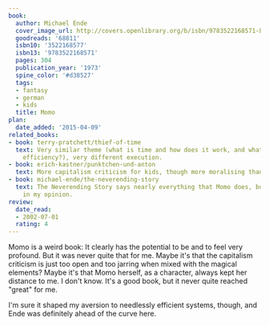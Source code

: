 ```yaml
---
book:
  author: Michael Ende
  cover_image_url: http://covers.openlibrary.org/b/isbn/9783522168571-L.jpg
  goodreads: '68811'
  isbn10: '3522168577'
  isbn13: '9783522168571'
  pages: 304
  publication_year: '1973'
  spine_color: '#d38527'
  tags:
  - fantasy
  - german
  - kids
  title: Momo
plan:
  date_added: '2015-04-09'
related_books:
- book: terry-pratchett/thief-of-time
  text: Very similar theme (what is time and how does it work, and what if we add
    efficiency?), very different execution.
- book: erich-kastner/punktchen-und-anton
  text: More capitalism criticism for kids, though more moralising than practical.
- book: michael-ende/the-neverending-story
  text: The Neverending Story says nearly everything that Momo does, but does it better,
    in my opinion.
review:
  date_read:
  - 2002-07-01
  rating: 4
---
```


Momo is a weird book: It clearly has the potential to be and to feel very profound. But it was never quite that for me.
Maybe it's that the capitalism criticism is just too open and too jarring when mixed with the magical elements? Maybe
it's that Momo herself, as a character, always kept her distance to me. I don't know. It's a good book, but it never
quite reached "great" for me.

I'm sure it shaped my aversion to needlessly efficient systems, though, and Ende was definitely ahead of the curve here.
